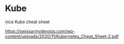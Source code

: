 # Kube

nice Kube cheat sheet

https://swissarmydevops.com/wp-content/uploads/2020/11/Kubernetes_Cheat_Sheet-2.pdf
